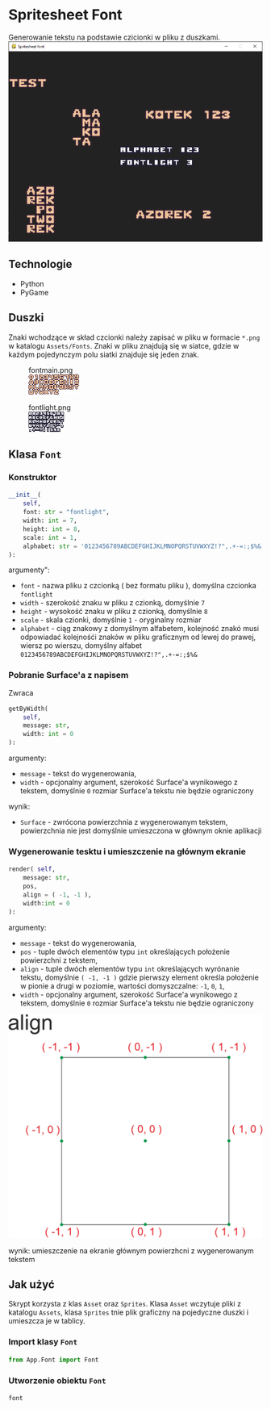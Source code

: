 # Spritesheet Font
Generowanie tekstu na podstawie czicionki w pliku z duszkami.
![Aplikacja](screen.png)

## Technologie
- Python
- PyGame

## Duszki
Znaki wchodzące w skład czcionki należy zapisać w pliku w formacie `*.png` w katalogu `Assets/Fonts`. Znaki w pliku znajdują się w siatce, gdzie w każdym pojedynczym polu siatki znajduje się jeden znak.

<figure>
  <figcaption>fontmain.png</figcaption>
  <img src="Assets/Fonts/fontmain.png" alt="fontmain.png">
</figure>

<figure>
  <figcaption>fontlight.png</figcaption>
  <img src="Assets/Fonts/fontlight.png" alt="fontlight.png">
</figure>

## Klasa `Font`

### Konstruktor

```python
__init__(
    self,
    font: str = "fontlight",
    width: int = 7,
    height: int = 8,
    scale: int = 1,
    alphabet: str = '0123456789ABCDEFGHIJKLMNOPQRSTUVWXYZ!?",.+-=:;$%&'
):
```

argumenty":
- `font` - nazwa pliku z czcionką ( bez formatu pliku ), domyślna czcionka `fontlight`
- `width` - szerokość znaku w pliku z czionką, domyślnie `7`
- `height` - wysokość znaku w pliku z czionką, domyślnie `8`
- `scale` - skala czionki, domyślnie `1` - oryginalny rozmiar
- `alphabet` - ciąg znakowy z domyślnym alfabetem, kolejność znakó musi odpowiadać kolejnośći znaków w pliku graficznym od lewej do prawej, wiersz po wierszu, domyślny alfabet `0123456789ABCDEFGHIJKLMNOPQRSTUVWXYZ!?",.+-=:;$%&`

### Pobranie Surface'a z napisem
Zwraca 

```python
getByWidth(
    self,
    message: str,
    width: int = 0
):
```

argumenty:
- `message` - tekst do wygenerowania,
- `width` - opcjonalny argument, szerokość Surface'a wynikowego z tekstem, domyślnie `0` rozmiar Surface'a tekstu nie będzie ograniczony

wynik:
- `Surface` - zwrócona powierzchnia z wygenerowanym tekstem, powierzchnia nie jest domyślnie umieszczona w głównym oknie aplikacji

### Wygenerowanie tesktu i umieszczenie na głównym ekranie

```python
render( self,
    message: str,
    pos,
    align = ( -1, -1 ),
    width:int = 0
):
```

argumenty:
- `message` - tekst do wygenerowania,
- `pos` - tuple dwóch elementów typu `int` określających położenie powierzchni z tekstem,
- `align` - tuple dwóch elementów typu `int` określających wyrónanie tekstu, domyślnie `( -1, -1 )` gdzie pierwszy element określa położenie w pionie a drugi w poziomie, wartości domyszczalne: `-1`, `0`, `1`,
- `width` - opcjonalny argument, szerokość Surface'a wynikowego z tekstem, domyślnie `0` rozmiar Surface'a tekstu nie będzie ograniczony

![przyciąganie](align.png)

wynik:
umieszczenie na ekranie głównym powierzhcni z wygenerowanym tekstem


## Jak użyć
Skrypt korzysta z klas `Asset` oraz `Sprites`. Klasa `Asset` wczytuje pliki z katalogu `Assets`, klasa `Sprites` tnie plik graficzny na pojedyczne duszki i umieszcza je w tablicy.

### Import klasy `Font`
```python
from App.Font import Font
```

### Utworzenie obiektu `Font`
```python
font
